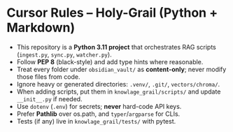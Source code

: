 # Cursor Rules – Holy-Grail (Python + Markdown)

- This repository is a **Python 3.11 project** that orchestrates RAG scripts (`ingest.py`, `sync.py`, `watcher.py`).
- Follow **PEP 8** (black-style) and add type hints where reasonable.
- Treat every folder under `obsidian_vault/` as **content-only**; never modify those files from code.
- Ignore heavy or generated directories: `.venv/`, `.git/`, `vectors/chroma/`.
- When adding scripts, put them in `knowlage_grail/scripts/` and update `__init__.py` if needed.
- Use `dotenv` (`.env`) for secrets; **never** hard-code API keys.
- Prefer **Pathlib** over os.path, and `typer`/`argparse` for CLIs.
- Tests (if any) live in `knowlage_grail/tests/` with pytest.

